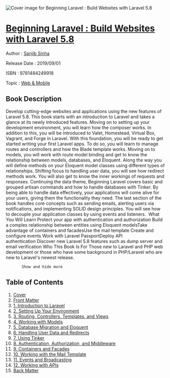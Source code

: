 ![Cover image for Beginning Laravel : Build Websites with Laravel 5.8](https://imgdetail.ebookreading.net/cover/cover/20200215/EB9781484249918.jpg)

[Beginning Laravel : Build Websites with Laravel 5.8](https://ebookreading.net/view/book/Beginning+Laravel+%3A+Build+Websites+with+Laravel+5.8-EB9781484249918_1.html "Beginning Laravel : Build Websites with Laravel 5.8")
====================================================================================================================

Author : [Sanjib Sinha](https://ebookreading.net/search/author/Sanjib+Sinha)

Release Date : 2019/09/01

ISBN : 9781484249918

Topic : [Web & Mobile](https://ebookreading.net/search/category/web-mobile)

Book Description
-----------------

 Develop cutting-edge websites and applications using the new features of Laravel 5.8. This book starts with an introduction to Laravel and takes a glance at its newly introduced features. Moving on to setting up your development environment, you will learn how the composer works. In addition to this, you will be introduced to Valet, Homestead, Virtual Box, Vagrant, and Forge in Laravel. With this foundation, you will be ready to get started writing your first Laravel apps.
To do so, you will learn to manage routes and controllers and how the Blade template works. Moving on to models, you will work with route model binding and get to know the relationship between models, databases, and Eloquent. Along the way you will define methods on your Eloquent model classes using different types of relationships. Shifting focus to handling user data, you will see how redirect methods work. You will also get to know the inner workings of requests and responses. Continuing the data theme, Beginning Laravel covers basic and grouped artisan commands and how to handle databases with Tinker. By being able to handle data effectively, your applications will come alive for your users, giving them the functionality they need.
The last section of the book handles core concepts such as sending emails, alerting users via notifications, and implementing SOLID design principles. You will see how to decouple your application classes by using events and listeners. 
What You Will Learn
Protect your app with authentication and authorization Build a complex relationship between entities using Eloquent modelsTake advantage of containers and facadesUse the mail template Create and configure events Work with Laravel PassportDeploy API authentication Discover new Laravel 5.8 features such as dump server and email verification
Who This Book Is For
Those new to Laravel and PHP web development or those who have some background in PHP/Laravel who are new to Laravel's newest release.

           Show and hide more                
Table of Contents
-----------------

1. [Cover](https://ebookreading.net/view/book/Beginning+Laravel+%3A+Build+Websites+with+Laravel+5.8-EB9781484249918_1.html)
1. [Front Matter](https://ebookreading.net/view/book/Beginning+Laravel+%3A+Build+Websites+with+Laravel+5.8-EB9781484249918_2.html)
1. [1. Introduction to Laravel](https://ebookreading.net/view/book/Beginning+Laravel+%3A+Build+Websites+with+Laravel+5.8-EB9781484249918_3.html)
1. [2. Setting Up Your Environment](https://ebookreading.net/view/book/Beginning+Laravel+%3A+Build+Websites+with+Laravel+5.8-EB9781484249918_4.html)
1. [3. Routing, Controllers, Templates, and Views](https://ebookreading.net/view/book/Beginning+Laravel+%3A+Build+Websites+with+Laravel+5.8-EB9781484249918_5.html)
1. [4. Working with Models](https://ebookreading.net/view/book/Beginning+Laravel+%3A+Build+Websites+with+Laravel+5.8-EB9781484249918_6.html)
1. [5. Database Migration and Eloquent](https://ebookreading.net/view/book/Beginning+Laravel+%3A+Build+Websites+with+Laravel+5.8-EB9781484249918_7.html)
1. [6. Handling User Data and Redirects](https://ebookreading.net/view/book/Beginning+Laravel+%3A+Build+Websites+with+Laravel+5.8-EB9781484249918_8.html)
1. [7. Using Tinker](https://ebookreading.net/view/book/Beginning+Laravel+%3A+Build+Websites+with+Laravel+5.8-EB9781484249918_9.html)
1. [8. Authentication, Authorization, and Middleware](https://ebookreading.net/view/book/Beginning+Laravel+%3A+Build+Websites+with+Laravel+5.8-EB9781484249918_10.html)
1. [9. Containers and Facades](https://ebookreading.net/view/book/Beginning+Laravel+%3A+Build+Websites+with+Laravel+5.8-EB9781484249918_11.html)
1. [10. Working with the Mail Template](https://ebookreading.net/view/book/Beginning+Laravel+%3A+Build+Websites+with+Laravel+5.8-EB9781484249918_12.html)
1. [11. Events and Broadcasting](https://ebookreading.net/view/book/Beginning+Laravel+%3A+Build+Websites+with+Laravel+5.8-EB9781484249918_13.html)
1. [12. Working with APIs](https://ebookreading.net/view/book/Beginning+Laravel+%3A+Build+Websites+with+Laravel+5.8-EB9781484249918_14.html)
1. [Back Matter](https://ebookreading.net/view/book/Beginning+Laravel+%3A+Build+Websites+with+Laravel+5.8-EB9781484249918_15.html)
